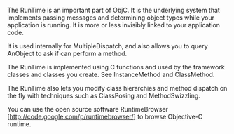

The RunTime is an important part of ObjC. It is the underlying system that implements passing messages and determining object types while your application is running.  It is more or less invisibly linked to your application code.  

It is used internally for MultipleDispatch, and also allows you to query AnObject to ask if can perform a method.

The RunTime is implemented using C functions and used by the framework classes and classes you create. See InstanceMethod and ClassMethod.

The RunTime also lets you modify class hierarchies and method dispatch on the fly with techniques such as ClassPosing and MethodSwizzling.

You can use the open source software RuntimeBrowser [http://code.google.com/p/runtimebrowser/] to browse Objective-C runtime.
